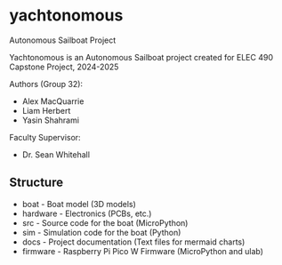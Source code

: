 # yachtonomous
Autonomous Sailboat Project

Yachtonomous is an Autonomous Sailboat project created for ELEC 490 Capstone Project, 2024-2025

Authors (Group 32):
- Alex MacQuarrie
- Liam Herbert
- Yasin Shahrami

Faculty Supervisor:
- Dr. Sean Whitehall

## Structure
- boat - Boat model (3D models)
- hardware - Electronics (PCBs, etc.)
- src - Source code for the boat (MicroPython)
- sim - Simulation code for the boat (Python)
- docs - Project documentation (Text files for mermaid charts)
- firmware - Raspberry Pi Pico W Firmware (MicroPython and ulab)